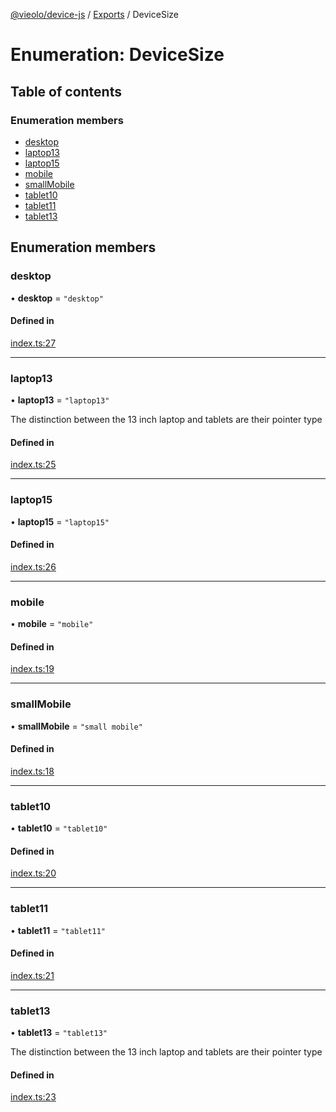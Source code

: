 [@vieolo/device-js](../README.md) / [Exports](../modules.md) / DeviceSize

# Enumeration: DeviceSize

## Table of contents

### Enumeration members

- [desktop](DeviceSize.md#desktop)
- [laptop13](DeviceSize.md#laptop13)
- [laptop15](DeviceSize.md#laptop15)
- [mobile](DeviceSize.md#mobile)
- [smallMobile](DeviceSize.md#smallmobile)
- [tablet10](DeviceSize.md#tablet10)
- [tablet11](DeviceSize.md#tablet11)
- [tablet13](DeviceSize.md#tablet13)

## Enumeration members

### desktop

• **desktop** = `"desktop"`

#### Defined in

[index.ts:27](https://github.com/Vieolo/device-js/blob/4b0f06e/src/index.ts#L27)

___

### laptop13

• **laptop13** = `"laptop13"`

The distinction between the 13 inch laptop and tablets are their pointer type

#### Defined in

[index.ts:25](https://github.com/Vieolo/device-js/blob/4b0f06e/src/index.ts#L25)

___

### laptop15

• **laptop15** = `"laptop15"`

#### Defined in

[index.ts:26](https://github.com/Vieolo/device-js/blob/4b0f06e/src/index.ts#L26)

___

### mobile

• **mobile** = `"mobile"`

#### Defined in

[index.ts:19](https://github.com/Vieolo/device-js/blob/4b0f06e/src/index.ts#L19)

___

### smallMobile

• **smallMobile** = `"small mobile"`

#### Defined in

[index.ts:18](https://github.com/Vieolo/device-js/blob/4b0f06e/src/index.ts#L18)

___

### tablet10

• **tablet10** = `"tablet10"`

#### Defined in

[index.ts:20](https://github.com/Vieolo/device-js/blob/4b0f06e/src/index.ts#L20)

___

### tablet11

• **tablet11** = `"tablet11"`

#### Defined in

[index.ts:21](https://github.com/Vieolo/device-js/blob/4b0f06e/src/index.ts#L21)

___

### tablet13

• **tablet13** = `"tablet13"`

The distinction between the 13 inch laptop and tablets are their pointer type

#### Defined in

[index.ts:23](https://github.com/Vieolo/device-js/blob/4b0f06e/src/index.ts#L23)
